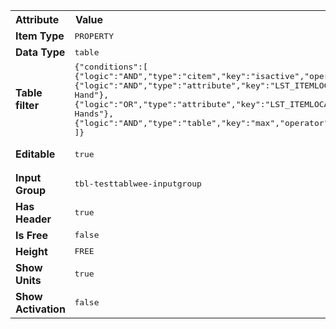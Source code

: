 <table>
<tr><th style="text-align:left">Attribute</th><th style="text-align:left">Value</th><th style="text-align:left">Attribute</th><th style="text-align:left">Value</th></tr>
<tr><td> <b>Item Type</b></td><td style="font-family:monospace">PROPERTY</td><td ><b>Name</b></td><td style="font-family:monospace">testtablWEE</td></tr>
<tr><td> <b>Data Type</b></td><td style="font-family:monospace">table</td><td ><b>Key</b></td><td style="font-family:monospace">TBL_TESTTABLWEE</td></tr>
<tr><td> <b>Table filter</b></td><td style="font-family:monospace">{"conditions":[<br/>
{"logic":"AND","type":"citem","key":"isactive","operator":"==","value":"true"},<br/>
{"logic":"AND","type":"attribute","key":"LST_ITEMLOCATION","operator":"==","value":"Left Hand"},<br/>
{"logic":"OR","type":"attribute","key":"LST_ITEMLOCATION","operator":"==","value":"Both Hands"},<br/>
{"logic":"AND","type":"table","key":"max","operator":"<","value":"1"}<br/>
]}</td><td ><b>Hidden</b></td><td style="font-family:monospace">false</td></tr>
<tr><td> <b>Editable</b></td><td style="font-family:monospace">true</td><td ><b>Font Group</b></td><td style="font-family:monospace">tbl-testtablwee-fontgroup</td></tr>
<tr><td> <b>Input Group</b></td><td style="font-family:monospace">tbl-testtablwee-inputgroup</td><td ><b>Group</b></td><td style="font-family:monospace"></td></tr>
<tr><td> <b>Has Header</b></td><td style="font-family:monospace">true</td><td ><b>ColumnName</b></td><td style="font-family:monospace">Item</td></tr>
<tr><td> <b>Is Free</b></td><td style="font-family:monospace">false</td><td ><b>Transferable</b></td><td style="font-family:monospace">false</td></tr>
<tr><td> <b>Height</b></td><td style="font-family:monospace">FREE</td><td ><b>Item Names</b></td><td style="font-family:monospace">YES</td></tr>
<tr><td> <b>Show Units</b></td><td style="font-family:monospace">true</td><td ><b>Show Uses</b></td><td style="font-family:monospace">true</td></tr>
<tr><td> <b>Show Activation</b></td><td style="font-family:monospace">false</td><td ><b>Show Totals</b></td><td style="font-family:monospace">false</td></tr>
</table>
